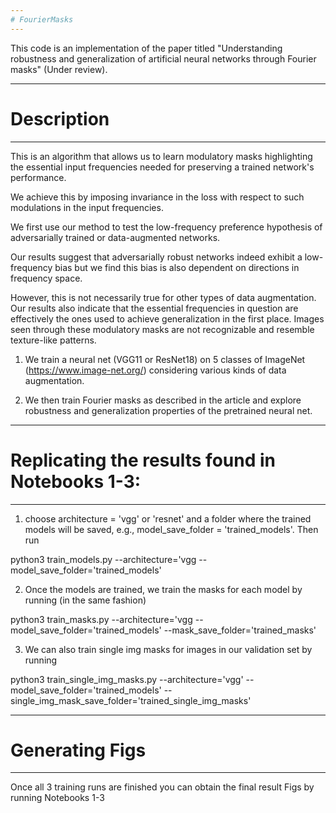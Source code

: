 ```yaml
---
# FourierMasks 
---
```


This code is an implementation of the paper titled "Understanding robustness and generalization 
of artificial neural networks through Fourier masks" (Under review).

---
# Description
---

This is an algorithm that allows us to learn modulatory masks highlighting the essential 
input frequencies needed for preserving a trained network's performance.

We achieve this by imposing invariance in the loss with respect to such modulations 
in the input frequencies. 

We first use our method to test the low-frequency preference 
hypothesis of adversarially trained or data-augmented networks. 

Our results suggest that adversarially robust networks indeed exhibit a low-frequency bias 
but we find this bias is also dependent on directions in frequency space. 

However, this is not necessarily true for other types of data augmentation. 
Our results also indicate that the essential frequencies in question are effectively the ones 
used to achieve generalization in the first place. Images seen through these modulatory masks 
are not recognizable and resemble texture-like patterns.

1. We train a neural net (VGG11 or ResNet18) on 5 classes of ImageNet (https://www.image-net.org/)
considering various kinds of data augmentation.

2. We then train Fourier masks as described in the article and explore robustness and generalization
properties of the pretrained neural net.

---
# Replicating the results found in Notebooks 1-3:
---

1. choose architecture = 'vgg' or 'resnet' and a folder where the trained models will be saved, 
e.g., model_save_folder = 'trained_models'. Then run

python3 train_models.py --architecture='vgg --model_save_folder='trained_models'

2. Once the models are trained, we train the masks for each model by running (in the same fashion)

python3 train_masks.py --architecture='vgg --model_save_folder='trained_models' --mask_save_folder='trained_masks'

3. We can also train single img masks for images in our validation set by running

python3 train_single_img_masks.py --architecture='vgg' --model_save_folder='trained_models' --single_img_mask_save_folder='trained_single_img_masks'

---
# Generating Figs
---

Once all 3 training runs are finished you can obtain the final result Figs by running Notebooks 1-3
